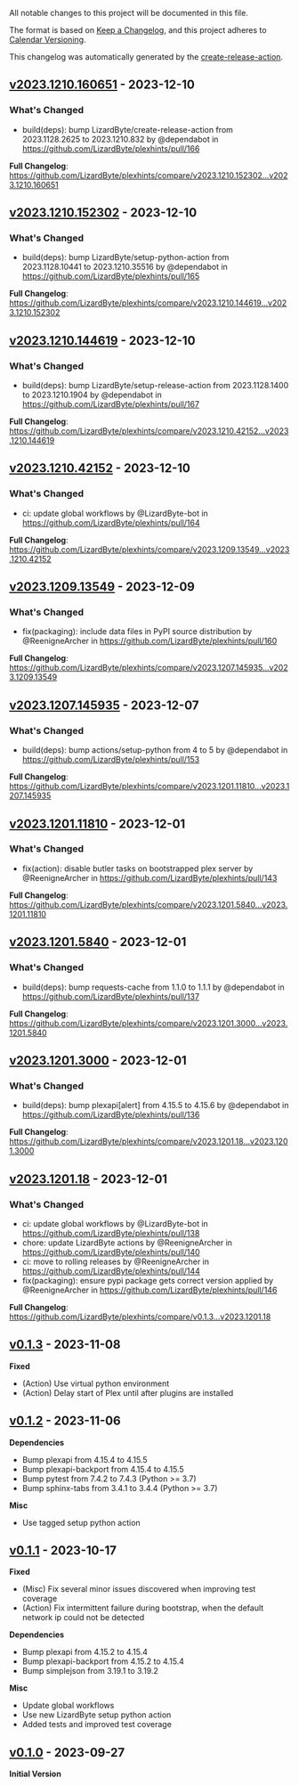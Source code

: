 <!-- # Changelog -->

All notable changes to this project will be documented in this file.

The format is based on [Keep a Changelog](https://keepachangelog.com/en/1.0.0/),
and this project adheres to [Calendar Versioning](https://calver.org/).

This changelog was automatically generated by the
[create-release-action](https://github.com/LizardByte/create-release-action).

## [v2023.1210.160651] - 2023-12-10

### What's Changed
* build(deps): bump LizardByte/create-release-action from 2023.1128.2625 to 2023.1210.832 by @dependabot in https://github.com/LizardByte/plexhints/pull/166


**Full Changelog**: https://github.com/LizardByte/plexhints/compare/v2023.1210.152302...v2023.1210.160651

## [v2023.1210.152302] - 2023-12-10

### What's Changed
* build(deps): bump LizardByte/setup-python-action from 2023.1128.10441 to 2023.1210.35516 by @dependabot in https://github.com/LizardByte/plexhints/pull/165


**Full Changelog**: https://github.com/LizardByte/plexhints/compare/v2023.1210.144619...v2023.1210.152302

## [v2023.1210.144619] - 2023-12-10

### What's Changed
* build(deps): bump LizardByte/setup-release-action from 2023.1128.1400 to 2023.1210.1904 by @dependabot in https://github.com/LizardByte/plexhints/pull/167


**Full Changelog**: https://github.com/LizardByte/plexhints/compare/v2023.1210.42152...v2023.1210.144619

## [v2023.1210.42152] - 2023-12-10

### What's Changed
* ci: update global workflows by @LizardByte-bot in https://github.com/LizardByte/plexhints/pull/164


**Full Changelog**: https://github.com/LizardByte/plexhints/compare/v2023.1209.13549...v2023.1210.42152

## [v2023.1209.13549] - 2023-12-09

### What's Changed
* fix(packaging): include data files in PyPI source distribution by @ReenigneArcher in https://github.com/LizardByte/plexhints/pull/160


**Full Changelog**: https://github.com/LizardByte/plexhints/compare/v2023.1207.145935...v2023.1209.13549

## [v2023.1207.145935] - 2023-12-07

### What's Changed
* build(deps): bump actions/setup-python from 4 to 5 by @dependabot in https://github.com/LizardByte/plexhints/pull/153


**Full Changelog**: https://github.com/LizardByte/plexhints/compare/v2023.1201.11810...v2023.1207.145935

## [v2023.1201.11810] - 2023-12-01

### What's Changed
* fix(action): disable butler tasks on bootstrapped plex server by @ReenigneArcher in https://github.com/LizardByte/plexhints/pull/143


**Full Changelog**: https://github.com/LizardByte/plexhints/compare/v2023.1201.5840...v2023.1201.11810

## [v2023.1201.5840] - 2023-12-01

### What's Changed
* build(deps): bump requests-cache from 1.1.0 to 1.1.1 by @dependabot in https://github.com/LizardByte/plexhints/pull/137


**Full Changelog**: https://github.com/LizardByte/plexhints/compare/v2023.1201.3000...v2023.1201.5840

## [v2023.1201.3000] - 2023-12-01

### What's Changed
* build(deps): bump plexapi[alert] from 4.15.5 to 4.15.6 by @dependabot in https://github.com/LizardByte/plexhints/pull/136


**Full Changelog**: https://github.com/LizardByte/plexhints/compare/v2023.1201.18...v2023.1201.3000

## [v2023.1201.18] - 2023-12-01

### What's Changed
* ci: update global workflows by @LizardByte-bot in https://github.com/LizardByte/plexhints/pull/138
* chore: update LizardByte actions by @ReenigneArcher in https://github.com/LizardByte/plexhints/pull/140
* ci: move to rolling releases by @ReenigneArcher in https://github.com/LizardByte/plexhints/pull/144
* fix(packaging): ensure pypi package gets correct version applied by @ReenigneArcher in https://github.com/LizardByte/plexhints/pull/146


**Full Changelog**: https://github.com/LizardByte/plexhints/compare/v0.1.3...v2023.1201.18

## [v0.1.3] - 2023-11-08

**Fixed**
- (Action) Use virtual python environment
- (Action) Delay start of Plex until after plugins are installed

## [v0.1.2] - 2023-11-06

**Dependencies**
- Bump plexapi from 4.15.4 to 4.15.5
- Bump plexapi-backport from 4.15.4 to 4.15.5
- Bump pytest from 7.4.2 to 7.4.3 (Python >= 3.7)
- Bump sphinx-tabs from 3.4.1 to 3.4.4 (Python >= 3.7)

**Misc**
- Use tagged setup python action

## [v0.1.1] - 2023-10-17

**Fixed**
- (Misc) Fix several minor issues discovered when improving test coverage
- (Action) Fix intermittent failure during bootstrap, when the default network ip could not be detected

**Dependencies**
- Bump plexapi from 4.15.2 to 4.15.4
- Bump plexapi-backport from 4.15.2 to 4.15.4
- Bump simplejson from 3.19.1 to 3.19.2

**Misc**
- Update global workflows
- Use new LizardByte setup python action
- Added tests and improved test coverage

## [v0.1.0] - 2023-09-27

**Initial Version**

[v2023.1210.160651]: https://github.com/LizardByte/plexhints/releases/tag/v2023.1210.160651
[v2023.1210.152302]: https://github.com/LizardByte/plexhints/releases/tag/v2023.1210.152302
[v2023.1210.144619]: https://github.com/LizardByte/plexhints/releases/tag/v2023.1210.144619
[v2023.1210.42152]: https://github.com/LizardByte/plexhints/releases/tag/v2023.1210.42152
[v2023.1209.13549]: https://github.com/LizardByte/plexhints/releases/tag/v2023.1209.13549
[v2023.1207.145935]: https://github.com/LizardByte/plexhints/releases/tag/v2023.1207.145935
[v2023.1201.11810]: https://github.com/LizardByte/plexhints/releases/tag/v2023.1201.11810
[v2023.1201.5840]: https://github.com/LizardByte/plexhints/releases/tag/v2023.1201.5840
[v2023.1201.3000]: https://github.com/LizardByte/plexhints/releases/tag/v2023.1201.3000
[v2023.1201.18]: https://github.com/LizardByte/plexhints/releases/tag/v2023.1201.18
[v0.1.3]: https://github.com/LizardByte/plexhints/releases/tag/v0.1.3
[v0.1.2]: https://github.com/LizardByte/plexhints/releases/tag/v0.1.2
[v0.1.1]: https://github.com/LizardByte/plexhints/releases/tag/v0.1.1
[v0.1.0]: https://github.com/LizardByte/plexhints/releases/tag/v0.1.0
